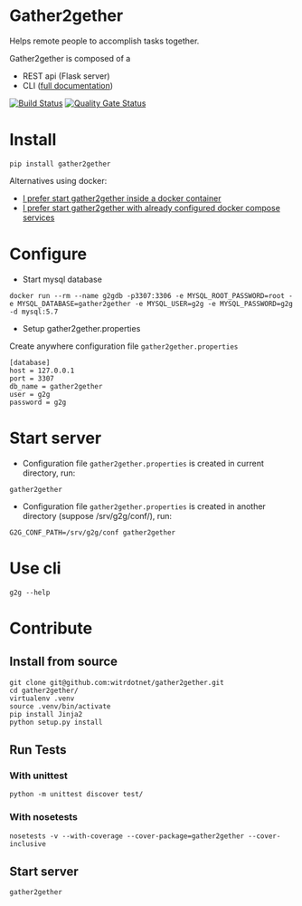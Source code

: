 # Gather2gether

Helps remote people to accomplish tasks together.

Gather2gether is composed of a 
* REST api (Flask server)
* CLI ([full documentation](./doc/g2g_cli_doc.md)) 

[![Build Status](https://travis-ci.org/witrdotnet/gather2gether.svg?branch=master)](https://travis-ci.org/witrdotnet/gather2gether)
[![Quality Gate Status](https://sonarcloud.io/api/project_badges/measure?project=witrdotnet_gather2gether&metric=alert_status)](https://sonarcloud.io/dashboard?id=witrdotnet_gather2gether)

# Install

```
pip install gather2gether
```

Alternatives using docker:

* [I prefer start gather2gether inside a docker container](./virt/docker)
* [I prefer start gather2gether with already configured docker compose services](./virt/docker-compose)

# Configure

* Start mysql database

```
docker run --rm --name g2gdb -p3307:3306 -e MYSQL_ROOT_PASSWORD=root -e MYSQL_DATABASE=gather2gether -e MYSQL_USER=g2g -e MYSQL_PASSWORD=g2g -d mysql:5.7
```

* Setup gather2gether.properties

Create anywhere configuration file `gather2gether.properties`

```
[database]
host = 127.0.0.1
port = 3307
db_name = gather2gether
user = g2g
password = g2g
```

# Start server

* Configuration file `gather2gether.properties` is created in current directory, run:

```
gather2gether
```

* Configuration file `gather2gether.properties` is created in another directory (suppose /srv/g2g/conf/), run:

```
G2G_CONF_PATH=/srv/g2g/conf gather2gether
```

# Use cli

```
g2g --help
```

# Contribute

## Install from source

```
git clone git@github.com:witrdotnet/gather2gether.git
cd gather2gether/
virtualenv .venv
source .venv/bin/activate
pip install Jinja2
python setup.py install
```

## Run Tests

### With unittest

```
python -m unittest discover test/
```

### With nosetests

```
nosetests -v --with-coverage --cover-package=gather2gether --cover-inclusive
```

## Start server

```
gather2gether
```
